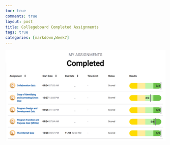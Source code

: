 ```yaml
---
toc: true
comments: true
layout: post
title: Collegeboard Completed Assignments
tags: true
categories: [markdown,Week7]
---
```


<img src= "images/cbcspmc.PNG">
